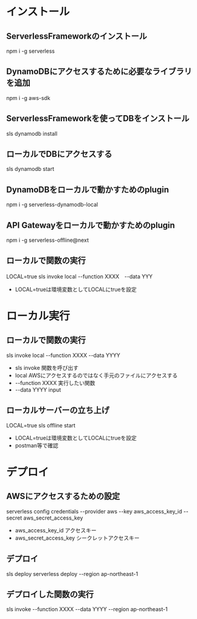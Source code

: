 # インストール
## ServerlessFrameworkのインストール
npm i -g serverless

## DynamoDBにアクセスするために必要なライブラリを追加
npm i -g aws-sdk

## ServerlessFrameworkを使ってDBをインストール
sls dynamodb install

## ローカルでDBにアクセスする
sls dynamodb start

## DynamoDBをローカルで動かすためのplugin
npm i -g serverless-dynamodb-local

## API Gatewayをローカルで動かすためのplugin
npm i -g serverless-offline@next

## ローカルで関数の実行
LOCAL=true sls invoke local --function XXXX　--data YYY
- LOCAL=trueは環境変数としてLOCALにtrueを設定

# ローカル実行
## ローカルで関数の実行
sls invoke local --function XXXX --data YYYY
- sls invoke
  関数を呼び出す
- local
  AWSにアクセスするのではなく手元のファイルにアクセスする
- --function XXXX
  実行したい関数
- --data YYYY
  input

## ローカルサーバーの立ち上げ
LOCAL=true sls offline start
- LOCAL=trueは環境変数としてLOCALにtrueを設定
- postman等で確認

# デプロイ
## AWSにアクセスするための設定
serverless config credentials --provider aws --key aws_access_key_id --secret aws_secret_access_key
- aws_access_key_id
  アクセスキー
- aws_secret_access_key
  シークレットアクセスキー

## デプロイ
sls deploy
serverless deploy --region ap-northeast-1

## デプロイした関数の実行
sls invoke --function XXXX --data YYYY --region ap-northeast-1


